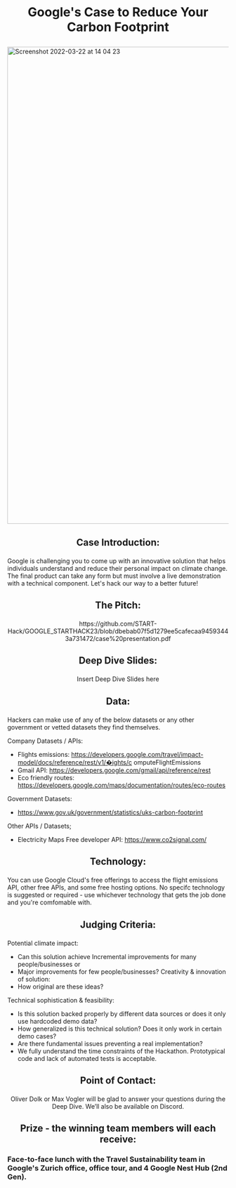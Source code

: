 # <p align="center"> Google's Case to Reduce Your Carbon Footprint </p>

<img width="1087" alt="Screenshot 2022-03-22 at 14 04 23" src="https://user-images.githubusercontent.com/120366987/226636435-05ac2641-90b6-4bf1-ac7a-8508f43d12bd.png">

## <p align="center"> Case Introduction: </p>

Google is challenging you to come up with an innovative solution that helps individuals understand and reduce their personal impact on climate change. The final product can take any form but must involve a live demonstration with a technical component. Let's hack our way to a better future!

## <p align="center"> The Pitch: </p>

<p align="center"> https://github.com/START-Hack/GOOGLE_STARTHACK23/blob/dbebab07f5d1279ee5cafecaa94593443a731472/case%20presentation.pdf </p>

## <p align="center"> Deep Dive Slides: </p>

<p align="center"> Insert Deep Dive Slides here </p>

## <p align="center"> Data: </p>

Hackers can make use of any of the below datasets or any other government or vetted datasets they find themselves.

Company Datasets / APIs:
- Flights emissions: https://developers.google.com/travel/impact-model/docs/reference/rest/v1/�ights/c omputeFlightEmissions
- Gmail API: https://developers.google.com/gmail/api/reference/rest
- Eco friendly routes: https://developers.google.com/maps/documentation/routes/eco-routes


Government Datasets:
- https://www.gov.uk/government/statistics/uks-carbon-footprint

Other APIs / Datasets;
- Electricity Maps Free developer API: https://www.co2signal.com/

## <p align="center"> Technology: </p>

You can use Google Cloud's free offerings to access the flight emissions API, other free APIs, and some free hosting options. No specifc technology is suggested or required - use whichever technology that gets the job done and you're comfomable with.

## <p align="center"> Judging Criteria: </p>

Potential climate impact:
-	Can this solution achieve Incremental improvements for many people/businesses or 
-	Major improvements for few people/businesses? Creativity & innovation of solution: 
-	How original are these ideas? 

Technical sophistication & feasibility: 
-	Is this solution backed properly by different data sources or does it only use hardcoded demo data? 
-	How generalized is this technical solution? Does it only work in certain demo cases? 
-	Are there fundamental issues preventing a real implementation? 
-	We fully understand the time constraints of the Hackathon. Prototypical code and lack of automated tests is acceptable. 

## <p align="center"> Point of Contact: </p>

<p align="center"> Oliver Dolk or Max Vogler will be glad to answer your questions during the Deep Dive. We’ll also be available on Discord. </p>


## <p align="center"> Prize - the winning team members will each receive: </p>

### Face-to-face lunch with the Travel Sustainability team in Google's Zurich office, office tour, and 4 Google Nest Hub (2nd Gen).
